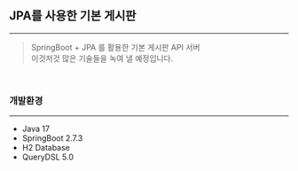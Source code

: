 ## JPA를 사용한 기본 게시판

---

> SpringBoot + JPA 를 활용한 기본 게시판 API 서버  
>이것저것 많은 기술들을 녹여 낼 예정입니다.

<br>

### 개발환경

---

- Java 17
- SpringBoot 2.7.3
- H2 Database
- QueryDSL 5.0

